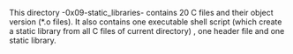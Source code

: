 This directory -0x09-static_libraries- contains 20 C files and their object
version (*.o files). It also contains one executable shell script (which create
a static library from all C files of current directory) , one header
file and one static library.